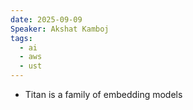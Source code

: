 ```yaml
---
date: 2025-09-09
Speaker: Akshat Kamboj
tags:
  - ai
  - aws
  - ust
---
```

- Titan is a family of embedding models


